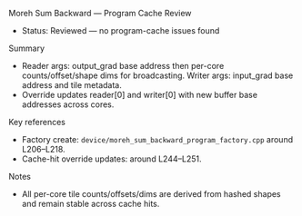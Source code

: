 Moreh Sum Backward — Program Cache Review

- Status: Reviewed — no program-cache issues found

Summary
- Reader args: output_grad base address then per-core counts/offset/shape dims for broadcasting. Writer args: input_grad base address and tile metadata.
- Override updates reader[0] and writer[0] with new buffer base addresses across cores.

Key references
- Factory create: `device/moreh_sum_backward_program_factory.cpp` around L206–L218.
- Cache-hit override updates: around L244–L251.

Notes
- All per-core tile counts/offsets/dims are derived from hashed shapes and remain stable across cache hits.
